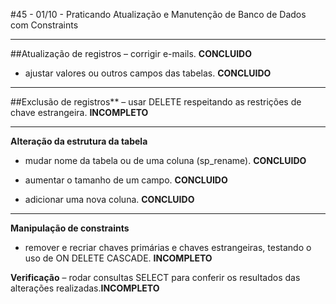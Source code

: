 #45 - 01/10 - Praticando Atualização e Manutenção de Banco de Dados com Constraints

---

##Atualização de registros
 – corrigir e-mails. **CONCLUIDO**
 - ajustar valores ou outros campos das tabelas. **CONCLUIDO**

---

##Exclusão de registros** 
 – usar DELETE respeitando as restrições de chave estrangeira. **INCOMPLETO**

---

**Alteração da estrutura da tabela** 
 - mudar nome da tabela ou de uma coluna (sp_rename). **CONCLUIDO**

 - aumentar o tamanho de um campo. **CONCLUIDO**

 - adicionar uma nova coluna. **CONCLUIDO**

---

**Manipulação de constraints** 
 - remover e recriar chaves primárias e chaves estrangeiras, testando o uso de ON DELETE CASCADE. **INCOMPLETO**

**Verificação** 
 – rodar consultas SELECT para conferir os resultados das alterações realizadas.**INCOMPLETO**
